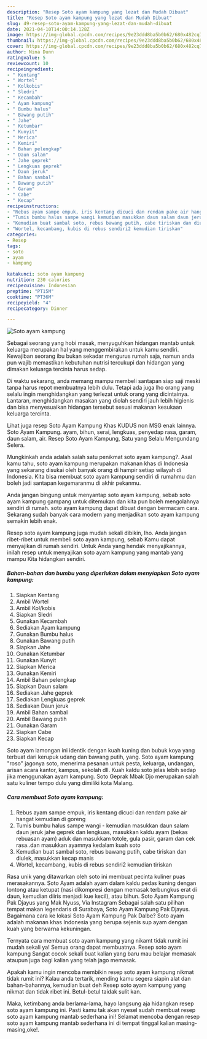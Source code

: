 ```yaml
---
description: "Resep Soto ayam kampung yang lezat dan Mudah Dibuat"
title: "Resep Soto ayam kampung yang lezat dan Mudah Dibuat"
slug: 49-resep-soto-ayam-kampung-yang-lezat-dan-mudah-dibuat
date: 2021-04-10T14:00:14.128Z
image: https://img-global.cpcdn.com/recipes/9e23ddd8ba5b0b62/680x482cq70/soto-ayam-kampung-foto-resep-utama.jpg
thumbnail: https://img-global.cpcdn.com/recipes/9e23ddd8ba5b0b62/680x482cq70/soto-ayam-kampung-foto-resep-utama.jpg
cover: https://img-global.cpcdn.com/recipes/9e23ddd8ba5b0b62/680x482cq70/soto-ayam-kampung-foto-resep-utama.jpg
author: Nina Dunn
ratingvalue: 5
reviewcount: 10
recipeingredient:
- " Kentang"
- " Wortel"
- " Kolkobis"
- " Sledri"
- " Kecambah"
- " Ayam kampung"
- " Bumbu halus"
- " Bawang putih"
- " Jahe"
- " Ketumbar"
- " Kunyit"
- " Merica"
- " Kemiri"
- " Bahan pelengkap"
- " Daun salam"
- " Jahe geprek"
- " Lengkuas geprek"
- " Daun jeruk"
- " Bahan sambal"
- " Bawang putih"
- " Garam"
- " Cabe"
- " Kecap"
recipeinstructions:
- "Rebus ayam sampe empuk, iris kentang dicuci dan rendam pake air hangat kemudian di goreng"
- "Tumis bumbu halus sampe wangi kemudian masukkan daun salam daun jeruk jahe geprek dan lengkuas, masukkan kaldu ayam (bekas rebuasan ayam) aduk dan masukkam totole, gula pasir, garam dan cek rasa..dan masukkan ayamnya kedalam kuah soto"
- "Kemudian buat sambal soto, rebus bawang putih, cabe tiriskan dan diulek, masukkan kecap manis"
- "Wortel, kecambang, kubis di rebus sendiri2 kemudian tiriskan"
categories:
- Resep
tags:
- soto
- ayam
- kampung

katakunci: soto ayam kampung 
nutrition: 230 calories
recipecuisine: Indonesian
preptime: "PT15M"
cooktime: "PT36M"
recipeyield: "4"
recipecategory: Dinner

---
```



![Soto ayam kampung](https://img-global.cpcdn.com/recipes/9e23ddd8ba5b0b62/680x482cq70/soto-ayam-kampung-foto-resep-utama.jpg)

Sebagai seorang yang hobi masak, menyuguhkan hidangan mantab untuk keluarga merupakan hal yang menggembirakan untuk kamu sendiri. Kewajiban seorang ibu bukan sekadar mengurus rumah saja, namun anda pun wajib memastikan kebutuhan nutrisi tercukupi dan hidangan yang dimakan keluarga tercinta harus sedap.

Di waktu  sekarang, anda memang mampu membeli santapan siap saji meski tanpa harus repot membuatnya lebih dulu. Tetapi ada juga lho orang yang selalu ingin menghidangkan yang terlezat untuk orang yang dicintainya. Lantaran, menghidangkan masakan yang diolah sendiri jauh lebih higienis dan bisa menyesuaikan hidangan tersebut sesuai makanan kesukaan keluarga tercinta. 

Lihat juga resep Soto Ayam Kampung Khas KUDUS non MSG enak lainnya. Soto Ayam Kampung. ayam, bihun, serai, lengkuas, penyedap rasa, garam, daun salam, air. Resep Soto Ayam Kampung, Satu yang Selalu Mengundang Selera.

Mungkinkah anda adalah salah satu penikmat soto ayam kampung?. Asal kamu tahu, soto ayam kampung merupakan makanan khas di Indonesia yang sekarang disukai oleh banyak orang di hampir setiap wilayah di Indonesia. Kita bisa membuat soto ayam kampung sendiri di rumahmu dan boleh jadi santapan kegemaranmu di akhir pekanmu.

Anda jangan bingung untuk menyantap soto ayam kampung, sebab soto ayam kampung gampang untuk ditemukan dan kita pun boleh mengolahnya sendiri di rumah. soto ayam kampung dapat dibuat dengan bermacam cara. Sekarang sudah banyak cara modern yang menjadikan soto ayam kampung semakin lebih enak.

Resep soto ayam kampung juga mudah sekali dibikin, lho. Anda jangan ribet-ribet untuk membeli soto ayam kampung, sebab Kamu dapat menyajikan di rumah sendiri. Untuk Anda yang hendak menyajikannya, inilah resep untuk menyajikan soto ayam kampung yang mantab yang mampu Kita hidangkan sendiri.

<!--inarticleads1-->

##### Bahan-bahan dan bumbu yang diperlukan dalam menyiapkan Soto ayam kampung:

1. Siapkan  Kentang
1. Ambil  Wortel
1. Ambil  Kol/kobis
1. Siapkan  Sledri
1. Gunakan  Kecambah
1. Sediakan  Ayam kampung
1. Gunakan  Bumbu halus
1. Gunakan  Bawang putih
1. Siapkan  Jahe
1. Gunakan  Ketumbar
1. Gunakan  Kunyit
1. Siapkan  Merica
1. Gunakan  Kemiri
1. Ambil  Bahan pelengkap
1. Siapkan  Daun salam
1. Sediakan  Jahe geprek
1. Sediakan  Lengkuas geprek
1. Sediakan  Daun jeruk
1. Ambil  Bahan sambal
1. Ambil  Bawang putih
1. Gunakan  Garam
1. Siapkan  Cabe
1. Siapkan  Kecap


Soto ayam lamongan ini identik dengan kuah kuning dan bubuk koya yang terbuat dari kerupuk udang dan bawang putih, yang. Soto ayam kampung &#34;roso&#34; jagonya soto, menerima pesanan untuk pesta, keluarga, undangan, arisan acara kantor, kampus, sekolah dll. Kuah kaldu soto jelas lebih sedap jika menggunakan ayam kampung. Soto Geprak Mbak Djo merupakan salah satu kuliner tempo dulu yang dimiliki kota Malang. 

<!--inarticleads2-->

##### Cara membuat Soto ayam kampung:

1. Rebus ayam sampe empuk, iris kentang dicuci dan rendam pake air hangat kemudian di goreng
1. Tumis bumbu halus sampe wangi - kemudian masukkan daun salam daun jeruk jahe geprek dan lengkuas, masukkan kaldu ayam (bekas rebuasan ayam) aduk dan masukkam totole, gula pasir, garam dan cek rasa..dan masukkan ayamnya kedalam kuah soto
1. Kemudian buat sambal soto, rebus bawang putih, cabe tiriskan dan diulek, masukkan kecap manis
1. Wortel, kecambang, kubis di rebus sendiri2 kemudian tiriskan


Rasa unik yang ditawarkan oleh soto ini membuat pecinta kuliner puas merasakannya. Soto Ayam adalah ayam dalam kaldu pedas kuning dengan lontong atau ketupat (nasi dikompresi dengan memasak terbungkus erat di daun, kemudian diiris menjadi kue kecil), atau bihun. Soto Ayam Kampung Pak Djayus yang Mak Nyuss, Via Instagram Sebagai salah satu pilihan tempat makan legendaris di Surabaya, Soto Ayam Kampung Pak Djayus. Bagaimana cara ke lokasi Soto Ayam Kampung Pak Dalbe? Soto ayam adalah makanan khas Indonesia yang berupa sejenis sup ayam dengan kuah yang berwarna kekuningan. 

Ternyata cara membuat soto ayam kampung yang nikamt tidak rumit ini mudah sekali ya! Semua orang dapat membuatnya. Resep soto ayam kampung Sangat cocok sekali buat kalian yang baru mau belajar memasak ataupun juga bagi kalian yang telah jago memasak.

Apakah kamu ingin mencoba membikin resep soto ayam kampung nikmat tidak rumit ini? Kalau anda tertarik, mending kamu segera siapin alat dan bahan-bahannya, kemudian buat deh Resep soto ayam kampung yang nikmat dan tidak ribet ini. Betul-betul taidak sulit kan. 

Maka, ketimbang anda berlama-lama, hayo langsung aja hidangkan resep soto ayam kampung ini. Pasti kamu tak akan nyesel sudah membuat resep soto ayam kampung mantab sederhana ini! Selamat mencoba dengan resep soto ayam kampung mantab sederhana ini di tempat tinggal kalian masing-masing,oke!.


